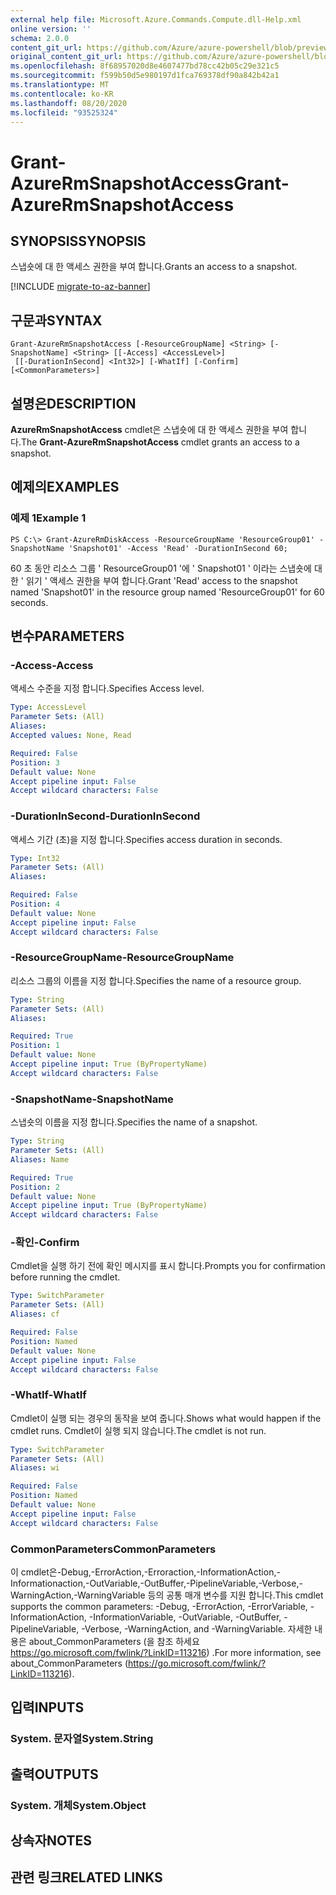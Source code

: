 ```yaml
---
external help file: Microsoft.Azure.Commands.Compute.dll-Help.xml
online version: ''
schema: 2.0.0
content_git_url: https://github.com/Azure/azure-powershell/blob/preview/src/ResourceManager/Compute/Stack/Commands.Compute/help/Grant-AzureRmSnapshotAccess.md
original_content_git_url: https://github.com/Azure/azure-powershell/blob/preview/src/ResourceManager/Compute/Stack/Commands.Compute/help/Grant-AzureRmSnapshotAccess.md
ms.openlocfilehash: 8f68957020d8e4607477bd78cc42b05c29e321c5
ms.sourcegitcommit: f599b50d5e980197d1fca769378df90a842b42a1
ms.translationtype: MT
ms.contentlocale: ko-KR
ms.lasthandoff: 08/20/2020
ms.locfileid: "93525324"
---
```

# <span data-ttu-id="35aaa-101">Grant-AzureRmSnapshotAccess</span><span class="sxs-lookup"><span data-stu-id="35aaa-101">Grant-AzureRmSnapshotAccess</span></span>

## <span data-ttu-id="35aaa-102">SYNOPSIS</span><span class="sxs-lookup"><span data-stu-id="35aaa-102">SYNOPSIS</span></span>
<span data-ttu-id="35aaa-103">스냅숏에 대 한 액세스 권한을 부여 합니다.</span><span class="sxs-lookup"><span data-stu-id="35aaa-103">Grants an access to a snapshot.</span></span>

[!INCLUDE [migrate-to-az-banner](../../includes/migrate-to-az-banner.md)]

## <span data-ttu-id="35aaa-104">구문과</span><span class="sxs-lookup"><span data-stu-id="35aaa-104">SYNTAX</span></span>

```
Grant-AzureRmSnapshotAccess [-ResourceGroupName] <String> [-SnapshotName] <String> [[-Access] <AccessLevel>]
 [[-DurationInSecond] <Int32>] [-WhatIf] [-Confirm] [<CommonParameters>]
```

## <span data-ttu-id="35aaa-105">설명은</span><span class="sxs-lookup"><span data-stu-id="35aaa-105">DESCRIPTION</span></span>
<span data-ttu-id="35aaa-106">**AzureRmSnapshotAccess** cmdlet은 스냅숏에 대 한 액세스 권한을 부여 합니다.</span><span class="sxs-lookup"><span data-stu-id="35aaa-106">The **Grant-AzureRmSnapshotAccess** cmdlet grants an access to a snapshot.</span></span>

## <span data-ttu-id="35aaa-107">예제의</span><span class="sxs-lookup"><span data-stu-id="35aaa-107">EXAMPLES</span></span>

### <span data-ttu-id="35aaa-108">예제 1</span><span class="sxs-lookup"><span data-stu-id="35aaa-108">Example 1</span></span>
```
PS C:\> Grant-AzureRmDiskAccess -ResourceGroupName 'ResourceGroup01' -SnapshotName 'Snapshot01' -Access 'Read' -DurationInSecond 60;
```

<span data-ttu-id="35aaa-109">60 초 동안 리소스 그룹 ' ResourceGroup01 '에 ' Snapshot01 ' 이라는 스냅숏에 대 한 ' 읽기 ' 액세스 권한을 부여 합니다.</span><span class="sxs-lookup"><span data-stu-id="35aaa-109">Grant 'Read' access to the snapshot named 'Snapshot01' in the resource group named 'ResourceGroup01' for 60 seconds.</span></span>

## <span data-ttu-id="35aaa-110">변수</span><span class="sxs-lookup"><span data-stu-id="35aaa-110">PARAMETERS</span></span>

### <span data-ttu-id="35aaa-111">-Access</span><span class="sxs-lookup"><span data-stu-id="35aaa-111">-Access</span></span>
<span data-ttu-id="35aaa-112">액세스 수준을 지정 합니다.</span><span class="sxs-lookup"><span data-stu-id="35aaa-112">Specifies Access level.</span></span>

```yaml
Type: AccessLevel
Parameter Sets: (All)
Aliases: 
Accepted values: None, Read

Required: False
Position: 3
Default value: None
Accept pipeline input: False
Accept wildcard characters: False
```

### <span data-ttu-id="35aaa-113">-DurationInSecond</span><span class="sxs-lookup"><span data-stu-id="35aaa-113">-DurationInSecond</span></span>
<span data-ttu-id="35aaa-114">액세스 기간 (초)을 지정 합니다.</span><span class="sxs-lookup"><span data-stu-id="35aaa-114">Specifies access duration in seconds.</span></span>

```yaml
Type: Int32
Parameter Sets: (All)
Aliases: 

Required: False
Position: 4
Default value: None
Accept pipeline input: False
Accept wildcard characters: False
```

### <span data-ttu-id="35aaa-115">-ResourceGroupName</span><span class="sxs-lookup"><span data-stu-id="35aaa-115">-ResourceGroupName</span></span>
<span data-ttu-id="35aaa-116">리소스 그룹의 이름을 지정 합니다.</span><span class="sxs-lookup"><span data-stu-id="35aaa-116">Specifies the name of a resource group.</span></span>

```yaml
Type: String
Parameter Sets: (All)
Aliases: 

Required: True
Position: 1
Default value: None
Accept pipeline input: True (ByPropertyName)
Accept wildcard characters: False
```

### <span data-ttu-id="35aaa-117">-SnapshotName</span><span class="sxs-lookup"><span data-stu-id="35aaa-117">-SnapshotName</span></span>
<span data-ttu-id="35aaa-118">스냅숏의 이름을 지정 합니다.</span><span class="sxs-lookup"><span data-stu-id="35aaa-118">Specifies the name of a snapshot.</span></span>

```yaml
Type: String
Parameter Sets: (All)
Aliases: Name

Required: True
Position: 2
Default value: None
Accept pipeline input: True (ByPropertyName)
Accept wildcard characters: False
```

### <span data-ttu-id="35aaa-119">-확인</span><span class="sxs-lookup"><span data-stu-id="35aaa-119">-Confirm</span></span>
<span data-ttu-id="35aaa-120">Cmdlet을 실행 하기 전에 확인 메시지를 표시 합니다.</span><span class="sxs-lookup"><span data-stu-id="35aaa-120">Prompts you for confirmation before running the cmdlet.</span></span>

```yaml
Type: SwitchParameter
Parameter Sets: (All)
Aliases: cf

Required: False
Position: Named
Default value: None
Accept pipeline input: False
Accept wildcard characters: False
```

### <span data-ttu-id="35aaa-121">-WhatIf</span><span class="sxs-lookup"><span data-stu-id="35aaa-121">-WhatIf</span></span>
<span data-ttu-id="35aaa-122">Cmdlet이 실행 되는 경우의 동작을 보여 줍니다.</span><span class="sxs-lookup"><span data-stu-id="35aaa-122">Shows what would happen if the cmdlet runs.</span></span> <span data-ttu-id="35aaa-123">Cmdlet이 실행 되지 않습니다.</span><span class="sxs-lookup"><span data-stu-id="35aaa-123">The cmdlet is not run.</span></span>

```yaml
Type: SwitchParameter
Parameter Sets: (All)
Aliases: wi

Required: False
Position: Named
Default value: None
Accept pipeline input: False
Accept wildcard characters: False
```

### <span data-ttu-id="35aaa-124">CommonParameters</span><span class="sxs-lookup"><span data-stu-id="35aaa-124">CommonParameters</span></span>
<span data-ttu-id="35aaa-125">이 cmdlet은-Debug,-ErrorAction,-Erroraction,-InformationAction,-Informationaction,-OutVariable,-OutBuffer,-PipelineVariable,-Verbose,-WarningAction,-WarningVariable 등의 공통 매개 변수를 지원 합니다.</span><span class="sxs-lookup"><span data-stu-id="35aaa-125">This cmdlet supports the common parameters: -Debug, -ErrorAction, -ErrorVariable, -InformationAction, -InformationVariable, -OutVariable, -OutBuffer, -PipelineVariable, -Verbose, -WarningAction, and -WarningVariable.</span></span> <span data-ttu-id="35aaa-126">자세한 내용은 about_CommonParameters (을 참조 하세요 https://go.microsoft.com/fwlink/?LinkID=113216) .</span><span class="sxs-lookup"><span data-stu-id="35aaa-126">For more information, see about_CommonParameters (https://go.microsoft.com/fwlink/?LinkID=113216).</span></span>

## <span data-ttu-id="35aaa-127">입력</span><span class="sxs-lookup"><span data-stu-id="35aaa-127">INPUTS</span></span>

### <span data-ttu-id="35aaa-128">System. 문자열</span><span class="sxs-lookup"><span data-stu-id="35aaa-128">System.String</span></span>

## <span data-ttu-id="35aaa-129">출력</span><span class="sxs-lookup"><span data-stu-id="35aaa-129">OUTPUTS</span></span>

### <span data-ttu-id="35aaa-130">System. 개체</span><span class="sxs-lookup"><span data-stu-id="35aaa-130">System.Object</span></span>

## <span data-ttu-id="35aaa-131">상속자</span><span class="sxs-lookup"><span data-stu-id="35aaa-131">NOTES</span></span>

## <span data-ttu-id="35aaa-132">관련 링크</span><span class="sxs-lookup"><span data-stu-id="35aaa-132">RELATED LINKS</span></span>

